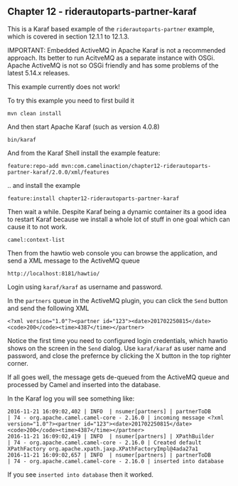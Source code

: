 Chapter 12 - riderautoparts-partner-karaf
-----------------------------------------

This is a Karaf based example of the `riderautoparts-partner` example, which is covered in section 12.1.1 to 12.1.3.

IMPORTANT: Embedded ActiveMQ in Apache Karaf is not a recommended approach.
Its better to run AcitveMQ as a separate instance with OSGi.
 Apache ActiveMQ is not so OSGi friendly and has some problems of the latest 5.14.x releases.
 
This example currently does not work! 


To try this example you need to first build it

    mvn clean install

And then start Apache Karaf (such as version 4.0.8)

    bin/karaf

And from the Karaf Shell install the example feature:

    feature:repo-add mvn:com.camelinaction/chapter12-riderautoparts-partner-karaf/2.0.0/xml/features

.. and install the example

    feature:install chapter12-riderautoparts-partner-karaf

Then wait a while. Despite Karaf being a dynamic container its a good idea to restart Karaf
because we install a whole lot of stuff in one goal which can cause it to not work.

    camel:context-list

Then from the hawtio web console you can browse the application, and send a XML message to the ActiveMQ queue

    http://localhost:8181/hawtio/

Login using `karaf/karaf` as username and password.


In the `partners` queue in the ActiveMQ plugin, you can click the `Send` button and send the following XML

    <?xml version="1.0"?><partner id="123"><date>201702250815</date><code>200</code><time>4387</time></partner>

Notice the first time you need to configured login credentials, which hawtio shows on the screen in the `Send` dialog.
Use `karaf/karaf` as user name and password, and close the prefernce by clicking the X button in the top righter corner.


If all goes well, the message gets de-queued from the ActiveMQ queue and processed by Camel and inserted into the database.

In the Karaf log you will see something like:

```
2016-11-21 16:09:02,402 | INFO  | nsumer[partners] | partnerToDB                      | 74 - org.apache.camel.camel-core - 2.16.0 | incoming message <?xml version="1.0"?><partner id="123"><date>201702250815</date><code>200</code><time>4387</time></partner>
2016-11-21 16:09:02,419 | INFO  | nsumer[partners] | XPathBuilder                     | 74 - org.apache.camel.camel-core - 2.16.0 | Created default XPathFactory org.apache.xpath.jaxp.XPathFactoryImpl@4ada27a1
2016-11-21 16:09:02,657 | INFO  | nsumer[partners] | partnerToDB                      | 74 - org.apache.camel.camel-core - 2.16.0 | inserted into database
```

If you see `inserted into database` then it worked.

